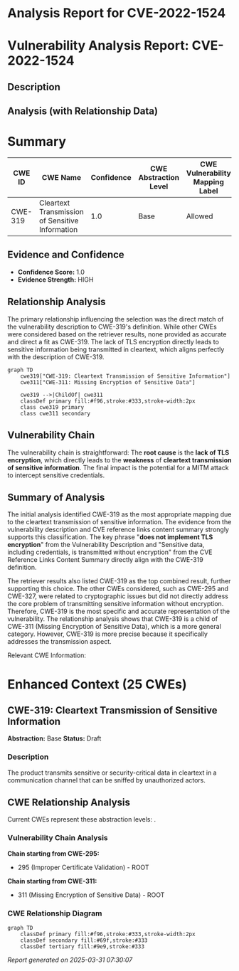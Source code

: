 # Analysis Report for CVE-2022-1524

# Vulnerability Analysis Report: CVE-2022-1524

## Description



## Analysis (with Relationship Data)

# Summary
| CWE ID | CWE Name | Confidence | CWE Abstraction Level | CWE Vulnerability Mapping Label | CWE-Vulnerability Mapping Notes |
|---|---|---|---|---|---|
| CWE-319 | Cleartext Transmission of Sensitive Information | 1.0 | Base | Allowed | Primary CWE |

## Evidence and Confidence

*   **Confidence Score:** 1.0
*   **Evidence Strength:** HIGH

## Relationship Analysis
The primary relationship influencing the selection was the direct match of the vulnerability description to CWE-319's definition. While other CWEs were considered based on the retriever results, none provided as accurate and direct a fit as CWE-319. The lack of TLS encryption directly leads to sensitive information being transmitted in cleartext, which aligns perfectly with the description of CWE-319.

```mermaid
graph TD
    cwe319["CWE-319: Cleartext Transmission of Sensitive Information"]
    cwe311["CWE-311: Missing Encryption of Sensitive Data"]

    cwe319 -->|ChildOf| cwe311
    classDef primary fill:#f96,stroke:#333,stroke-width:2px
    class cwe319 primary
    class cwe311 secondary
```

## Vulnerability Chain
The vulnerability chain is straightforward: The **root cause** is the **lack of TLS encryption**, which directly leads to the **weakness** of **cleartext transmission of sensitive information**. The final impact is the potential for a MITM attack to intercept sensitive credentials.

## Summary of Analysis
The initial analysis identified CWE-319 as the most appropriate mapping due to the cleartext transmission of sensitive information. The evidence from the vulnerability description and CVE reference links content summary strongly supports this classification. The key phrase "**does not implement TLS encryption**" from the Vulnerability Description and "Sensitive data, including credentials, is transmitted without encryption" from the CVE Reference Links Content Summary directly align with the CWE-319 definition.

The retriever results also listed CWE-319 as the top combined result, further supporting this choice. The other CWEs considered, such as CWE-295 and CWE-327, were related to cryptographic issues but did not directly address the core problem of transmitting sensitive information without encryption. Therefore, CWE-319 is the most specific and accurate representation of the vulnerability. The relationship analysis shows that CWE-319 is a child of CWE-311 (Missing Encryption of Sensitive Data), which is a more general category. However, CWE-319 is more precise because it specifically addresses the transmission aspect.

Relevant CWE Information:

# Enhanced Context (25 CWEs)

## CWE-319: Cleartext Transmission of Sensitive Information
**Abstraction:** Base
**Status:** Draft

### Description
The product transmits sensitive or security-critical data in cleartext in a communication channel that can be sniffed by unauthorized actors.


## CWE Relationship Analysis

Current CWEs represent these abstraction levels: .


### Vulnerability Chain Analysis

**Chain starting from CWE-295:**
- 295 (Improper Certificate Validation) - ROOT


**Chain starting from CWE-311:**
- 311 (Missing Encryption of Sensitive Data) - ROOT



### CWE Relationship Diagram

```mermaid
graph TD
    classDef primary fill:#f96,stroke:#333,stroke-width:2px
    classDef secondary fill:#69f,stroke:#333
    classDef tertiary fill:#9e9,stroke:#333
```



*Report generated on 2025-03-31 07:30:07*
